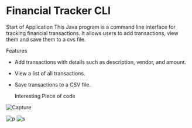 # Financial Tracker CLI


Start of Application 
This Java program is a command line interface for tracking financial transactions. It allows users to add transactions, view them and save them to a cvs file.

Features
- Add transactions with details such as description, vendor, and amount.
- View a list of all transactions.
- Save transactions to a CSV file.



  Interesting Piece of code

![Capture](https://github.com/JBueno3/CapstoneOne_AccountingLedger/assets/166542802/5a00d003-cef3-4774-9aaf-58bb4762bea3)

![p](https://github.com/JBueno3/CapstoneOne_AccountingLedger/assets/166542802/e9c00e87-c0a0-47b3-8544-d590f75f9e37)
![s](https://github.com/JBueno3/CapstoneOne_AccountingLedger/assets/166542802/ba5dc57c-3a38-4d95-9777-53ad6fdaafaf)

 
